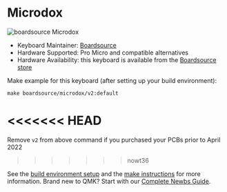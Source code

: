 # Microdox

![boardsource Microdox](https://i.imgur.com/AliShkvl.jpg)

* Keyboard Maintainer: [Boardsource](https://github.com/daysgobye) 
* Hardware Supported: Pro Micro and compatible alternatives
* Hardware Availability: this keyboard is available from the [Boardsource store](https://boardsource.xyz/store/5f2e7e4a2902de7151494f92)

Make example for this keyboard (after setting up your build environment):

    make boardsource/microdox/v2:default
<<<<<<< HEAD
=======

Remove `v2` from above command if you purchased your PCBs prior to April 2022
>>>>>>> nowt36

See the [build environment setup](https://docs.qmk.fm/#/getting_started_build_tools) and the [make instructions](https://docs.qmk.fm/#/getting_started_make_guide) for more information. Brand new to QMK? Start with our [Complete Newbs Guide](https://docs.qmk.fm/#/newbs).
